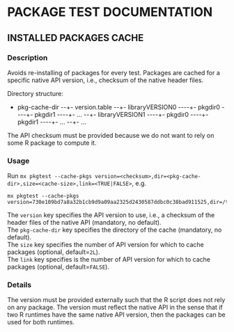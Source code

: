 # PACKAGE TEST DOCUMENTATION

## INSTALLED PACKAGES CACHE

### Description

Avoids re-installing of packages for every test. Packages are cached for a specific native API version, i.e., checksum of the native header files.

Directory structure:
- pkg-cache-dir
--+- version.table
--+- libraryVERSION0
----+- pkgdir0
----+- pkgdir1
----+- ...
--+- libraryVERSION1
----+- pkgdir0
----+- pkgdir1
----+- ...
--+- ...

The API checksum must be provided because we do not want to rely on some R package to compute it.

### Usage

Run `mx pkgtest --cache-pkgs version=<checksum>,dir=<pkg-cache-dir>,size=<cache-size>,link=<TRUE|FALSE>`, e.g.
```
mx pkgtest --cache-pkgs version=730e109bd7a8a32b1cb9d9a09aa2325d2430587ddbc0c38bad911525,dir=/tmp/cache_dir
```

The `version` key specifies the API version to use, i.e., a checksum of the header files of the native API (mandatory, no default).  
The `pkg-cache-dir` key specifies the directory of the cache (mandatory, no default).  
The `size` key specifies the number of API version for which to cache packages (optional, default=`2L`).  
The `link` key specifies is the number of API version for which to cache packages (optional, default=`FALSE`).  

### Details

The version must be provided externally such that the R script does not rely on any package.
The version must reflect the native API in the sense that if two R runtimes have the same native API version, then the packages can be used for both runtimes.

